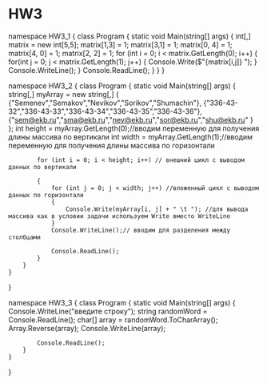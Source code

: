 # HW3
namespace HW3_1
{
    class Program
    {
        static void Main(string[] args)
        {
            int[,] matrix = new int[5,5];
            matrix[1,3] = 1;
            matrix[3,1] = 1;
            matrix[0, 4] = 1;
            matrix[4, 0] = 1;
            matrix[2, 2] = 1;
            for (int i = 0; i < matrix.GetLength(0); i++)
            {
                for(int j = 0; j < matrix.GetLength(1); j++)
                {
                    Console.Write($"{matrix[i,j]} ");
                }
                Console.WriteLine();
            }
            Console.ReadLine();
        }
    }
}

namespace HW3_2
{
    class Program
    {
        static void Main(string[] args)
        {
            string[,] myArray = new string[,]
            {
                {"Semenev","Semakov","Nevikov","Sorikov","Shumachin"},
                {"336-43-32","336-43-33","336-43-34","336-43-35","336-43-36"},
                {"sem@ekb.ru","sma@ekb.ru","nev@ekb.ru","sor@ekb.ru","shu@ekb.ru" }
            };
            int height = myArray.GetLength(0);//вводим переменную для получения длины массива по вертикали
            int width = myArray.GetLength(1);//вводим переменную для получения длины массива по горизонтали

            for (int i = 0; i < height; i++) // внешний цикл с выводом данных по вертикали

            {
                for (int j = 0; j < width; j++) //вложенный цикл с выводом данных по горизонтали
                {
                    Console.Write(myArray[i, j] + " \t "); //для вывода массива как в условии задачи используем Write вместо WriteLine
                }
                Console.WriteLine();// вводим для разделения между столбцами

                Console.ReadLine();
            }
        }
    }
}

namespace HW3_3
{
    class Program
    {
        static void Main(string[] args)
        {
            Console.WriteLine("введите строку");
            string randomWord = Console.ReadLine();
            char[] array = randomWord.ToCharArray();
            Array.Reverse(array);
            Console.WriteLine(array);

            Console.ReadLine();
        }
    }
}

